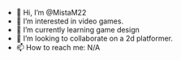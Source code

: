 - 👋 Hi, I’m @MistaM22
- 👀 I’m interested in video games.
- 🌱 I’m currently learning game design
- 💞️ I’m looking to collaborate on a 2d platformer.
- 📫 How to reach me: N/A

<!---
MistaM22/MistaM22 is a ✨ special ✨ repository because its `README.md` (this file) appears on your GitHub profile.
You can click the Preview link to take a look at your changes.
--->

